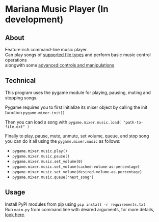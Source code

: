 # Mariana Music Player (In development)

## About
Feature rich command-line music player. \
Can play songs of [supported file types](some/path) and perform basic music control operations \
alongwith some [advanced controls and manipulations](some/other/path)

## Technical
This program uses the pygame module for playing, pausing, muting and stopping songs.

Pygame requires you to first initialize its mixer object by calling the init function `pygame.mixer.init()`

Then you can load a song with `pygame.mixer.music.load( "path-to-file.ext" )`

Finally to play, pause, mute, unmute, set volume, queue, and stop song \
you can do it all using the `pygame.mixer.music` as follows:
- `pygame.mixer.music.play()`
- `pygame.mixer.music.pause()`
- `pygame.mixer.music.set_volume(0)`
- `pygame.mixer.music.set_volume(cached-volume-as-percentage)`
- `pygame.mixer.music.set_volume(desired-volume-as-percentage)`
- `pygame.mixer.music.queue('next_song')`

## Usage
Install PyPI modules from pip using `pip install -r requirements.txt` \
Run `main.py` from command line with desired arguments, for more details, [look here](rick/roll).
